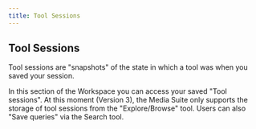 ```yaml
---
title: Tool Sessions
---
```


Tool Sessions
---

Tool sessions are "snapshots" of the state in which a tool was when you saved your session.

In this section of the Workspace you can access your saved "Tool sessions". At this moment (Version 3), the Media Suite only supports the storage of tool sessions from the "Explore/Browse" tool. Users can also "Save queries" via the Search tool.
